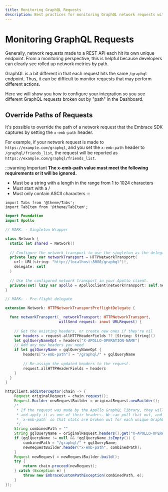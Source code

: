 ```yaml
---
title: Monitoring GraphQL Requests
description: Best practices for monitoring GraphQL network requests with the Embrace SDK
---
```


# Monitoring GraphQL Requests

Generally, network requests made to a REST API each hit its own unique endpoint.
From a monitoring perspective, this is helpful because developers can clearly
see rolled up network metrics by path.

GraphQL is a bit different in that each request hits the same `/graphql` endpoint.
Thus, it can be difficult to monitor requests that may perform different
actions.

Here we will show you how to configure your integration so you see different
GraphQL requests broken out by "path" in the Dashboard. 

## Override Paths of Requests

It's possible to override the path of a network request that the Embrace SDK
captures by setting the `x-emb-path` header.

For example, if your network request is made to `https://example.com/graphql`, and you set the `x-emb-path`
header to `/graphql/friends_list`, the request will be reported as `https://example.com/graphql/friends_list`.

:::warning Important
**The x-emb-path value must meet the following requirements or it will be ignored.**

* Must be a string with a length in the range from 1 to 1024 characters
* Must start with a /
* Must only contain ASCII characters
:::

```mdx-code-block
import Tabs from '@theme/Tabs';
import TabItem from '@theme/TabItem';
```

<Tabs groupId="ios-language" queryString="ios-language">
<TabItem value="swift" label="Swift">

```swift
import Foundation
import Apollo

// MARK: - Singleton Wrapper

class Network {
  static let shared = Network() 
  
  // Configure the network transport to use the singleton as the delegate. 
  private lazy var networkTransport = HTTPNetworkTransport(
    url: URL(string: "http://localhost:8080/graphql")!,
    delegate: self
  )
    
  // Use the configured network transport in your Apollo client.
  private(set) lazy var apollo = ApolloClient(networkTransport: self.networkTransport)
}

// MARK: - Pre-flight delegate 

extension Network: HTTPNetworkTransportPreflightDelegate {

  func networkTransport(_ networkTransport: HTTPNetworkTransport, 
                        willSend request: inout URLRequest) {
                        
    // Get the existing headers, or create new ones if they're nil
    var headers = request.allHTTPHeaderFields ?? [String: String]()
    let gqlQueryNameOpt = headers["X-APOLLO-OPERATION-NAME"] 
    // Add any new headers you need
    if let gqlQueryName = gqlQueryNameOpt {
        headers["x-emb-path"] = "/graphql/" + gqlQueryName
        
        // Re-assign the updated headers to the request.
        request.allHTTPHeaderFields = headers
    }
  }
}
```
</TabItem>
<TabItem value="java" label="Java">

```java
httpClient.addInterceptor(chain -> {
    Request originalRequest = chain.request();
    Request.Builder newRequestBuilder = originalRequest.newBuilder();
    /*
     * If the request was made by the Apollo GraphQL library, they will take our query name
     * and apply it as one of their headers. We can pull that out, and pass that to
     * `x-emb-path` so that stats are broken out for each unique GraphQL query.
     */
    String combinedPath = ""
    String gqlQueryName = originalRequest.headers().get("X-APOLLO-OPERATION-NAME");
    if (gqlQueryName != null && !gqlQueryName.isEmpty()) {
        combinedPath = "/graphql/" + gqlQueryName;
        newRequestBuilder.header("x-emb-path", combinedPath);
    }
    Request newRequest = newRequestBuilder.build();
    try {
        return chain.proceed(newRequest);
    } catch (Exception e) {
        throw new EmbraceCustomPathException(combinedPath, e);
    }
});
```

</TabItem>
</Tabs>
